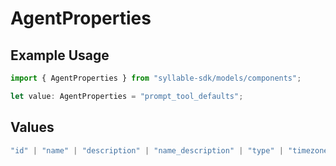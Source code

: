 # AgentProperties

## Example Usage

```typescript
import { AgentProperties } from "syllable-sdk/models/components";

let value: AgentProperties = "prompt_tool_defaults";
```

## Values

```typescript
"id" | "name" | "description" | "name_description" | "type" | "timezone" | "prompt_id" | "prompt_id_list" | "custom_message_id" | "languages" | "variables" | "prompt_tool_defaults" | "tool_headers" | "updated_at"
```